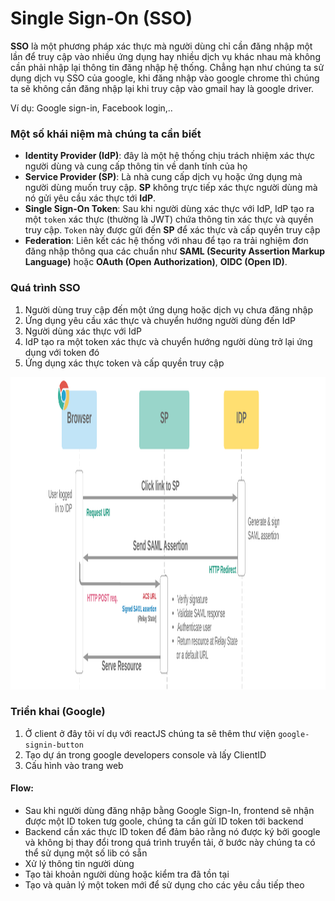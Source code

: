 # Single Sign-On (SSO)

**SSO** là một phương pháp xác thực mà người dùng chỉ cần đăng nhập một lần để truy cập vào nhiều ứng dụng hay nhiều dịch vụ khác nhau mà không cần phải nhập lại thông tin đăng nhập hệ thống. Chẳng hạn như chúng ta sử dụng dịch vụ SSO của google, khi đăng nhập vào google chrome thì chúng ta sẽ không cần đăng nhập lại khi truy cập vào gmail hay là google driver.

Ví dụ: Google sign-in, Facebook login,..

### Một số khái niệm mà chúng ta cần biết

- **Identity Provider (IdP)**: đây là một hệ thống chịu trách nhiệm xác thực người dùng và cung cấp thông tin về danh tính của họ
- **Service Provider (SP)**: Là nhà cung cấp dịch vụ hoặc ứng dụng mà người dùng muốn truy cập. **SP** không trực tiếp xác thực người dùng mà nó gửi yêu cầu xác thực tới **IdP**.
- **Single Sign-On Token**: Sau khi người dùng xác thực với IdP, IdP tạo ra một `token` xác thực (thường là JWT) chứa thông tin xác thực và quyền truy cập. `Token` này được gửi đến **SP** để xác thực và cấp quyền truy cập
- **Federation**: Liên kết các hệ thống với nhau để tạo ra trải nghiệm đơn đăng nhập thông qua các chuẩn như **SAML (Security Assertion Markup Language)** hoặc **OAuth (Open Authorization)**, **OIDC (Open ID)**.

### Quá trình SSO

1. Người dùng truy cập đến một ứng dụng hoặc dịch vụ chưa đăng nhập
2. Ứng dụng yêu cầu xác thực và chuyển hướng người dùng đến IdP
3. Người dùng xác thực với IdP
4. IdP tạo ra một token xác thực và chuyển hướng người dùng trở lại ứng dụng với token đó
5. Ứng dụng xác thực token và cấp quyền truy cập

<img src="./assets/sso.png" alt="sso" style="height: 500px;"/>

### Triển khai (Google)

1. Ở client ở đây tôi ví dụ với reactJS chúng ta sẽ thêm thư viện `google-signin-button`
2. Tạo dự án trong google developers console và lấy ClientID
3. Cấu hình vào trang web

#### Flow:

- Sau khi người dùng đăng nhập bằng Google Sign-In, frontend sẽ nhận được một ID token tưg goole, chúng ta cần gửi ID token tới backend
- Backend cần xác thực ID token để đảm bảo rằng nó được ký bởi google và không bị thay đổi trong quá trình truyển tải, ở bước này chúng ta có thể sử dụng một số lib có sẵn
- Xử lý thông tin người dùng
- Tạo tài khoản người dùng hoặc kiểm tra đã tồn tại
- Tạo và quản lý một token mới để sử dụng cho các yêu cầu tiếp theo
